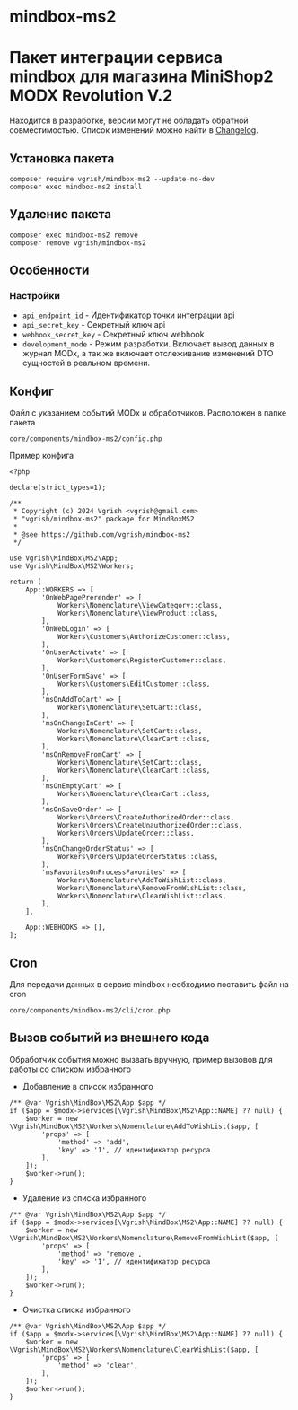 # mindbox-ms2

# Пакет интеграции сервиса mindbox для магазина MiniShop2 MODX Revolution V.2

Находится в разработке, версии могут не обладать обратной совместимостью. Список изменений можно найти
в [Changelog](CHANGELOG.md).

## Установка пакета
```
composer require vgrish/mindbox-ms2 --update-no-dev
composer exec mindbox-ms2 install
```

## Удаление пакета
```
composer exec mindbox-ms2 remove
composer remove vgrish/mindbox-ms2
```

## Особенности

### Настройки

* `api_endpoint_id` - Идентификатор точки интеграции api
* `api_secret_key` - Секретный ключ api
* `webhook_secret_key` - Секретный ключ webhook
* `development_mode` - Режим разработки. Включает вывод данных в журнал MODx, а так же включает отслеживание изменений DTO сущностей в реальном времени.

## Конфиг
Файл с указанием событий MODx и обработчиков. Расположен в папке пакета 
```
core/components/mindbox-ms2/config.php
```
Пример конфига

```
<?php

declare(strict_types=1);

/**
 * Copyright (c) 2024 Vgrish <vgrish@gmail.com>
 * "vgrish/mindbox-ms2" package for MindBoxMS2
 *
 * @see https://github.com/vgrish/mindbox-ms2
 */

use Vgrish\MindBox\MS2\App;
use Vgrish\MindBox\MS2\Workers;

return [
    App::WORKERS => [
        'OnWebPagePrerender' => [
            Workers\Nomenclature\ViewCategory::class,
            Workers\Nomenclature\ViewProduct::class,
        ],
        'OnWebLogin' => [
            Workers\Customers\AuthorizeCustomer::class,
        ],
        'OnUserActivate' => [
            Workers\Customers\RegisterCustomer::class,
        ],
        'OnUserFormSave' => [
            Workers\Customers\EditCustomer::class,
        ],
        'msOnAddToCart' => [
            Workers\Nomenclature\SetCart::class,
        ],
        'msOnChangeInCart' => [
            Workers\Nomenclature\SetCart::class,
            Workers\Nomenclature\ClearCart::class,
        ],
        'msOnRemoveFromCart' => [
            Workers\Nomenclature\SetCart::class,
            Workers\Nomenclature\ClearCart::class,
        ],
        'msOnEmptyCart' => [
            Workers\Nomenclature\ClearCart::class,
        ],
        'msOnSaveOrder' => [
            Workers\Orders\CreateAuthorizedOrder::class,
            Workers\Orders\CreateUnauthorizedOrder::class,
            Workers\Orders\UpdateOrder::class,
        ],
        'msOnChangeOrderStatus' => [
            Workers\Orders\UpdateOrderStatus::class,
        ],
        'msFavoritesOnProcessFavorites' => [
            Workers\Nomenclature\AddToWishList::class,
            Workers\Nomenclature\RemoveFromWishList::class,
            Workers\Nomenclature\ClearWishList::class,
        ],
    ],

    App::WEBHOOKS => [],
];

```

## Cron
Для передачи данных в сервис mindbox необходимо поставить файл на cron
```
core/components/mindbox-ms2/cli/cron.php
```

## Вызов событий из внешнего кода 
Обработчик события можно вызвать вручную, пример вызовов для работы со списком избранного

- Добавление в список избранного
```
/** @var Vgrish\MindBox\MS2\App $app */
if ($app = $modx->services[\Vgrish\MindBox\MS2\App::NAME] ?? null) {
    $worker = new \Vgrish\MindBox\MS2\Workers\Nomenclature\AddToWishList($app, [
        'props' => [
            'method' => 'add',
            'key' => '1', // идентификатор ресурса
        ],
    ]);
    $worker->run();
}
```

- Удаление из списка избранного
```
/** @var Vgrish\MindBox\MS2\App $app */
if ($app = $modx->services[\Vgrish\MindBox\MS2\App::NAME] ?? null) {
    $worker = new \Vgrish\MindBox\MS2\Workers\Nomenclature\RemoveFromWishList($app, [
        'props' => [
            'method' => 'remove',
            'key' => '1', // идентификатор ресурса
        ],
    ]);
    $worker->run();
}
```
- Очистка списка избранного
```
/** @var Vgrish\MindBox\MS2\App $app */
if ($app = $modx->services[\Vgrish\MindBox\MS2\App::NAME] ?? null) {
    $worker = new \Vgrish\MindBox\MS2\Workers\Nomenclature\ClearWishList($app, [
        'props' => [
            'method' => 'clear',
        ],
    ]);
    $worker->run();
}

```
